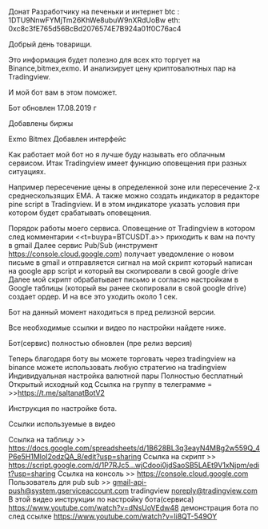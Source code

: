 Донат
Разработчику на печеньки  и интернет 
btc : 1DTU9NnwFYMjTm26KhWe8ubuW9nXRdUoBw
eth: 0xc8c3fE765d56BcBd2076574E7B924a01f0C76ac4

Добрый день товарищи.

Это информация будет полезно для всех кто торгует на Binance,bitmex,exmo. И анализирует цену криптовалютных пар на Tradingview.

И мой бот вам в этом поможет.

 

Бот обновлен 17.08.2019 г

Добавлены биржы 

Exmo
Bitmex
Добавлен интерфейс 

Как работает мой бот но я лучше буду называть его облачным сервисом.
Итак Tradingview имеет функцию оповещения при разных ситуациях.

Например пересечение цены в определенной зоне или пересечение 2-х среднескользящих EMA. А также можно создать индикатор в редакторе pine script в Tradingview. И в этом индикаторе указать условия при котором будет срабатывать оповещения.

Порядок работы моего сервиса.
 Оповещение от Tradingview в котором след комментарии <<t=buypa=BTCUSDT.a>> приходить к вам на почту в gmail
 Далее сервис Pub/Sub (инструмент https://console.cloud.google.com) получает уведомление о новом письме в gmail и отправляется сигнал на мой скрипт который написан на google app script и который вы скопировали в свой google drive
 Далее мой скрипт обрабатывает письмо и согласно настройкам в Google таблицы (который вы ранее скопировали в свой google drive) создает ордер.
И на все это уходить около 1 сек.

Бот на данный момент находиться в пред релизной версии.

Все необходимые ссылки и видео по настройки найдете ниже.

Бот(сервис) полностью обновлен (пре релиз версия)

Теперь благодаря боту вы можете торговать через tradingview на binance 
можете использовать любую стратегию на tradingview 
Индивидуальная настройка валютной пары
Полностью бесплатный 
Открытый исходный код
Ссылка на группу в телеграмме = >>https://t.me/saltanatBotV2

Инструкция по настройке бота.

Ссылки используемые в видео 

Ссылка на таблицу >> https://docs.google.com/spreadsheets/d/1B628BL3q3eayN4MBg2w559Q_4P6e5H1MloI2odzQA_8/edit?usp=sharing
Ссылка на скрипт >> https://script.google.com/d/1P7RJc5...wjCdooi0jdSaoSB5LAEt9V1xNjpm/edit?usp=sharing
Ссылка на консоль >> https://console.cloud.google.com
Пользователь для pub sub >> gmail-api-push@system.gserviceaccount.com
tradingview
noreply@tradingview.com
В этой видео инструкции по настройку бота(сервиса)
https://www.youtube.com/watch?v=dNsUoVEdw48
демонстрация бота по след ссылке https://www.youtube.com/watch?v=Ii8QT-549OY
